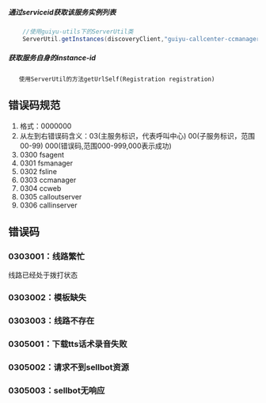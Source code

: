 #####  通过serviceid获取该服务实例列表
```java
    //使用guiyu-utils下的ServerUtil类
    ServerUtil.getInstances(discoveryClient,"guiyu-callcenter-ccmanager");
```

#####  获取服务自身的instance-id
```
   使用ServerUtil的方法getUrlSelf(Registration registration)
```

    
    
    
## 错误码规范 ##
1. 格式：0000000
2. 从左到右错误码含义：03(主服务标识，代表呼叫中心) 00(子服务标识，范围00-99) 000(错误码,范围000-999,000表示成功)
3. 0300 fsagent
4. 0301 fsmanager
5. 0302 fsline
6. 0303 ccmanager
7. 0304 ccweb
8. 0305 calloutserver
9. 0306 callinserver

## 错误码 ##
### 0303001：线路繁忙 ###
线路已经处于拨打状态
### 0303002：模板缺失 ###
### 0303003：线路不存在 ###
### 0305001：下载tts话术录音失败 ###
### 0305002：请求不到sellbot资源 ###
### 0305003：sellbot无响应 ###
